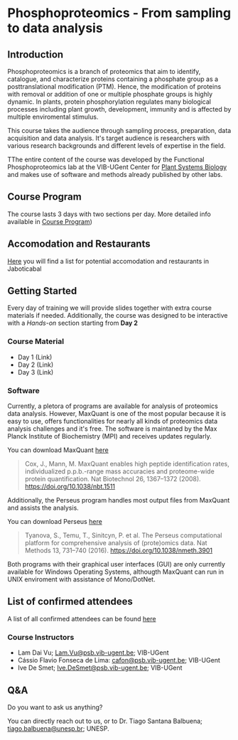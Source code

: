 # Phosphoproteomics - From sampling to data analysis
## Introduction

Phosphoproteomics is a branch of proteomics that aim to identify, catalogue, and characterize proteins containing a phosphate group as a posttranslational modification (PTM). Hence, the modification of proteins with removal or addition of one or multiple phosphate groups is highly dynamic. In plants, protein phosphorylation regulates many biological processes including plant growth, development, immunity and is affected by multiple enviromental stimulus. 

This course takes the audience through sampling process, preparation, data acquisition and data analysis. It's target audience is researchers with various research backgrounds and different levels of expertise in the field. 

TThe entire content of the course was developed by the Functional Phosphoproteomics lab at the VIB-UGent Center for [Plant Systems Biology](https://www.psb.ugent.be/index.php/groups/functional_phosphoproteomics) and makes use of software and methods already published by other labs.

## Course Program

The course lasts 3 days with two sections per day. More detailed info available in [Course Program](https://cassio-lima.github.io/Phosphoproteomics_course_Jaboticabal-2022/course_program))

## Accomodation and Restaurants

[Here](https://cassio-lima.github.io/Phosphoproteomics_course_Jaboticabal-2022/Estadia_alimentacao) you will find a list for potential accomodation and restaurants in Jaboticabal 


## Getting Started

Every day of training we will provide slides together with extra course materials if needed. Additionally, the course was designed to be interactive with a *Hands-on* section starting from **Day 2**

### Course Material 

- Day 1 (Link)
- Day 2 (Link)
- Day 3 (Link)

### Software

Currently, a pletora of programs are available for analysis of proteomics data analysis. However, MaxQuant is one of the most popular because it is easy to use, offers functionalities for nearly all kinds of proteomics data analysis challenges and it's free. The software is maintaned by the Max Planck Institute of Biochemistry (MPI) and receives updates regularly. 

You can download MaxQuant [here](https://www.maxquant.org/maxquant/)

> Cox, J., Mann, M. MaxQuant enables high peptide identification rates, individualized p.p.b.-range mass accuracies and proteome-wide protein quantification. Nat Biotechnol 26, 1367–1372 (2008). https://doi.org/10.1038/nbt.1511

Additionally, the Perseus program handles most output files from MaxQuant and assists the analysis.

You can download Perseus [here](https://www.maxquant.org/perseus/)

> Tyanova, S., Temu, T., Sinitcyn, P. et al. The Perseus computational platform for comprehensive analysis of (prote)omics data. Nat Methods 13, 731–740 (2016). https://doi.org/10.1038/nmeth.3901

Both programs with their graphical user interfaces (GUI) are only currently available for Windows Operating Systems, althougth MaxQuant can run in UNIX enviroment with assistance of Mono/DotNet. 

## List of confirmed attendees 

A list of all confirmed attendees can be found [here](https://cassio-lima.github.io/Phosphoproteomics_course_Jaboticabal-2022/Confirmed_attendees)

### Course Instructors

  -  Lam Dai Vu; [Lam.Vu@psb.vib-ugent.be](Lam.Vu@psb.vib-ugent.be); VIB-UGent
  - Cássio Flavio Fonseca de Lima: [cafon@psb.vib-ugent.be](cafon@psb.vib-ugent.be); VIB-UGent
  - Ive De Smet; [Ive.DeSmet@psb.vib-ugent.be](Ive.DeSmet@psb.vib-ugent.be); VIB-UGent

## Q&A

Do you want to ask us anything?

You can directly reach out to us, or to Dr. Tiago Santana Balbuena; [tiago.balbuena@unesp.br](tiago.balbuena@unesp.br); UNESP.


